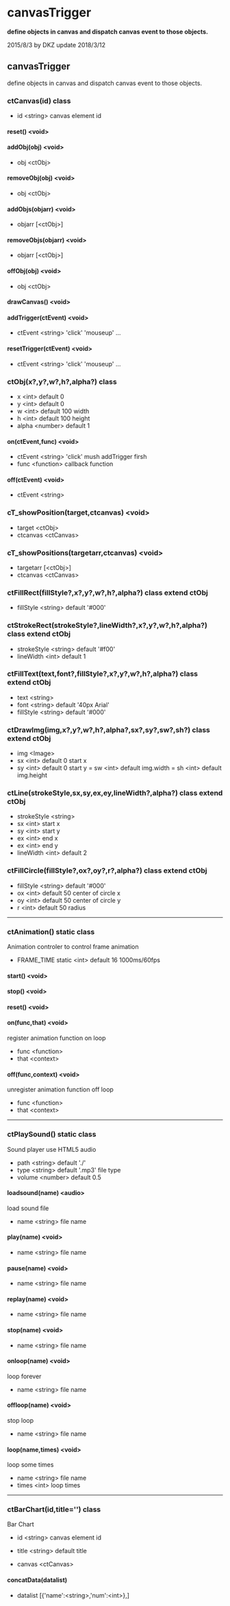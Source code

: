 # canvasTrigger

**define objects in canvas and dispatch canvas event to those objects.**

2015/8/3 by DKZ update 2018/3/12

## canvasTrigger

define objects in canvas and dispatch canvas event to those objects.

### ctCanvas(id) class

- id &lt;string&gt; canvas element id

#### reset() &lt;void&gt;

#### addObj(obj) &lt;void&gt;
- obj &lt;ctObj&gt;

#### removeObj(obj) &lt;void&gt;
- obj &lt;ctObj&gt;

#### addObjs(objarr) &lt;void&gt;
- objarr [&lt;ctObj&gt;]

#### removeObjs(objarr) &lt;void&gt;
- objarr [&lt;ctObj&gt;]

#### offObj(obj) &lt;void&gt;
- obj &lt;ctObj&gt;

#### drawCanvas() &lt;void&gt;

#### addTrigger(ctEvent) &lt;void&gt;
- ctEvent &lt;string&gt; 'click' 'mouseup' ...

#### resetTrigger(ctEvent) &lt;void&gt;
- ctEvent &lt;string&gt; 'click' 'mouseup' ...

### ctObj(x?,y?,w?,h?,alpha?) class

- x &lt;int&gt; default 0
- y &lt;int&gt; default 0
- w &lt;int&gt; default 100 width
- h &lt;int&gt; default 100 height
- alpha &lt;number&gt; default 1

#### on(ctEvent,func) &lt;void&gt;
- ctEvent &lt;string&gt; 'click' mush addTrigger firsh
- func &lt;function&gt; callback function

#### off(ctEvent) &lt;void&gt;
- ctEvent &lt;string&gt;

### cT_showPosition(target,ctcanvas) &lt;void&gt;
- target &lt;ctObj&gt;
- ctcanvas &lt;ctCanvas&gt;

### cT_showPositions(targetarr,ctcanvas) &lt;void&gt;
- targetarr [&lt;ctObj&gt;]
- ctcanvas &lt;ctCanvas&gt;

### ctFillRect(fillStyle?,x?,y?,w?,h?,alpha?) class extend ctObj
- fillStyle &lt;string&gt; default '#000'

### ctStrokeRect(strokeStyle?,lineWidth?,x?,y?,w?,h?,alpha?) class extend ctObj
- strokeStyle &lt;string&gt; default '#f00'
- lineWidth &lt;int&gt; default 1

### ctFillText(text,font?,fillStyle?,x?,y?,w?,h?,alpha?) class extend ctObj
- text &lt;string&gt;
- font &lt;string&gt; default '40px Arial'
- fillStyle &lt;string&gt; default '#000'

### ctDrawImg(img,x?,y?,w?,h?,alpha?,sx?,sy?,sw?,sh?) class extend ctObj
- img &lt;Image&gt;
- sx &lt;int&gt; default 0 start x
- sy &lt;int&gt; default 0 start y
= sw &lt;int&gt; default img.width
= sh &lt;int&gt; default img.height

### ctLine(strokeStyle,sx,sy,ex,ey,lineWidth?,alpha?) class extend ctObj
- strokeStyle &lt;string&gt;
- sx &lt;int&gt; start x
- sy &lt;int&gt; start y
- ex &lt;int&gt; end x
- ex &lt;int&gt; end y
- lineWidth &lt;int&gt; default 2

### ctFillCircle(fillStyle?,ox?,oy?,r?,alpha?) class extend ctObj
- fillStyle &lt;string&gt; default '#000'
- ox &lt;int&gt; default 50 center of circle x
- oy &lt;int&gt; default 50 center of circle y
- r &lt;int&gt; default 50 radius

***

### ctAnimation() static class

Animation controler to control frame animation

- FRAME_TIME static &lt;int&gt; default 16 1000ms/60fps

#### start() &lt;void&gt;

#### stop() &lt;void&gt;

#### reset() &lt;void&gt;

#### on(func,that) &lt;void&gt;
register animation function on loop
- func &lt;function&gt; 
- that &lt;context&gt;

#### off(func,context) &lt;void&gt;
unregister animation function off loop
- func &lt;function&gt; 
- that &lt;context&gt;

***

### ctPlaySound() static class

Sound player use HTML5 audio  

- path &lt;string&gt; default './'
- type &lt;string&gt; default '.mp3' file type
- volume &lt;number&gt; default 0.5

#### loadsound(name) &lt;audio&gt;
load sound file
- name &lt;string&gt; file name

#### play(name) &lt;void&gt;
- name &lt;string&gt; file name

#### pause(name) &lt;void&gt;
- name &lt;string&gt; file name

#### replay(name) &lt;void&gt;
- name &lt;string&gt; file name

#### stop(name) &lt;void&gt;
- name &lt;string&gt; file name

#### onloop(name) &lt;void&gt;
loop forever
- name &lt;string&gt; file name

#### offloop(name) &lt;void&gt;
stop loop
- name &lt;string&gt; file name

#### loop(name,times) &lt;void&gt;
loop some times
- name &lt;string&gt; file name
- times &lt;int&gt; loop times

***

### ctBarChart(id,title='') class

Bar Chart

- id &lt;string&gt; canvas element id
- title &lt;string&gt; default title

- canvas &lt;ctCanvas&gt; 

#### concatData(datalist)

- datalist [{'name':&lt;string&gt;,'num':&lt;int&gt;},]
